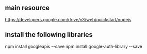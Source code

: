## main resource
https://developers.google.com/drive/v3/web/quickstart/nodejs

## install the following libraries
npm install googleapis --save
npm install google-auth-library --save